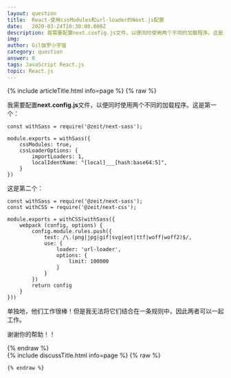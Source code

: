 ```yaml
---
layout: question
title:  React-使用cssModules和url-loader的Ne​​xt.js配置
date:   2020-03-24T10:30:08.000Z
description: 我需要配置next.config.js文件，以便同时使用两个不同的加载程序。这是第一个：const withSass = require('\`zeit...
img: 
author: Gil伽罗小宇宙
category: question
answer: 0
tags: JavaScript React.js
topic: React.js
---
```

<div class="article-root">
  <div class="article">
    {% include articleTitle.html info=page %}
    {% raw %}
    <div class="article-content"><p><font style="vertical-align: inherit;"><font style="vertical-align: inherit;">我需要配置</font></font><strong><font style="vertical-align: inherit;"><font style="vertical-align: inherit;">next.config.js</font></font></strong><font style="vertical-align: inherit;"><font style="vertical-align: inherit;">文件，以便同时使用两个不同的加载程序。</font><font style="vertical-align: inherit;">这是第一个：</font></font></p>

<pre><code>const withSass = require('@zeit/next-sass');<font></font>
<font></font>
module.exports = withSass({<font></font>
    cssModules: true,<font></font>
    cssLoaderOptions: {<font></font>
        importLoaders: 1,<font></font>
        localIdentName: "[local]___[hash:base64:5]",<font></font>
    }<font></font>
})<font></font>
</code></pre>

<p><font style="vertical-align: inherit;"><font style="vertical-align: inherit;">这是第二个：</font></font></p>

<pre><code>const withSass = require('@zeit/next-sass');<font></font>
const withCSS = require('@zeit/next-css');<font></font>
<font></font>
module.exports = withCSS(withSass({<font></font>
    webpack (config, options) {<font></font>
        config.module.rules.push({<font></font>
            test: /\.(png|jpg|gif|svg|eot|ttf|woff|woff2)$/,<font></font>
            use: {<font></font>
                loader: 'url-loader',<font></font>
                options: {<font></font>
                    limit: 100000<font></font>
                }<font></font>
            }<font></font>
        })<font></font>
        return config<font></font>
    }<font></font>
}))<font></font>
</code></pre>

<p><font style="vertical-align: inherit;"><font style="vertical-align: inherit;">单独地，他们工作很棒！</font><font style="vertical-align: inherit;">但是我无法将它们结合在一条规则中，因此两者可以一起工作。</font></font></p>

<p><font style="vertical-align: inherit;"><font style="vertical-align: inherit;">谢谢你的帮助！！</font></font></p></div>
    {% endraw %}
  </div>

  <div class="discuss-wrapper">
    {% include discussTitle.html info=page %}
    {% raw %}
    
    {% endraw %}
  </div>
<div>
